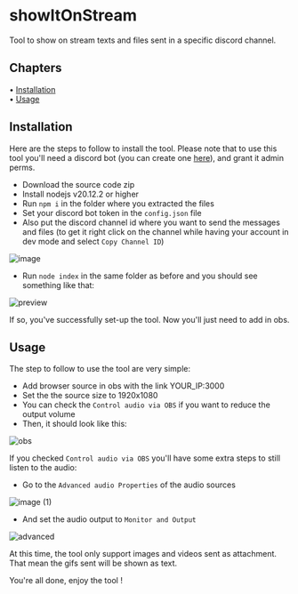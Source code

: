 
# showItOnStream

Tool to show on stream texts and files sent in a specific discord channel.

## Chapters

<p>
  • <a href="#installation">Installation</a></br>
  • <a href="#usage">Usage</a></br>
</p>

## Installation

Here are the steps to follow to install the tool.
Please note that to use this tool you'll need a discord bot (you can create one [here](https://discord.com/developers/applications)), and grant it admin perms.

- Download the source code zip
- Install nodejs v20.12.2 or higher
- Run `npm i` in the folder where you extracted the files
- Set your discord bot token in the `config.json` file
- Also put the discord channel id where you want to send the messages and files (to get it right click on the channel while having your account in dev mode and select `Copy Channel ID`)

![image](https://github.com/Arthurprnt/showItOnStream/assets/93857989/1c182eb4-d52a-4c6c-ae6b-4a4df55c34f6)
- Run `node index` in the same folder as before and you should see something like that:

![preview](https://github.com/Arthurprnt/showItOnStream/assets/93857989/201407a5-d181-4c84-8ef0-a03815429093)

If so, you've successfully set-up the tool. Now you'll just need to add in obs.

## Usage

The step to follow to use the tool are very simple:
- Add browser source in obs with the link YOUR_IP:3000
- Set the the source size to 1920x1080
- You can check the `Control audio via OBS` if you want to reduce the output volume
- Then, it should look like this:

![obs](https://github.com/Arthurprnt/showItOnStream/assets/93857989/18ca2e5f-5cd2-4b03-966a-2bb0b0292d96)

If you checked `Control audio via OBS` you'll have some extra steps to still listen to the audio:
- Go to the `Advanced audio Properties` of the audio sources

![image (1)](https://github.com/Arthurprnt/showItOnStream/assets/93857989/fe7edf87-38b7-4fb7-90db-64d8594236c3)
- And set the audio output to `Monitor and Output`

![advanced](https://github.com/Arthurprnt/showItOnStream/assets/93857989/792d82c8-e82b-4ef8-8bbf-2fa0da51e4f6)

At this time, the tool only support images and videos sent as attachment. That mean the gifs sent will be shown as text.

You're all done, enjoy the tool !
